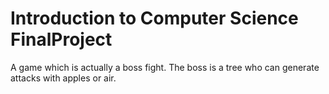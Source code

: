 # Introduction to Computer Science FinalProject
A game which is actually a boss fight.
The boss is a tree who can generate attacks with apples or air.
